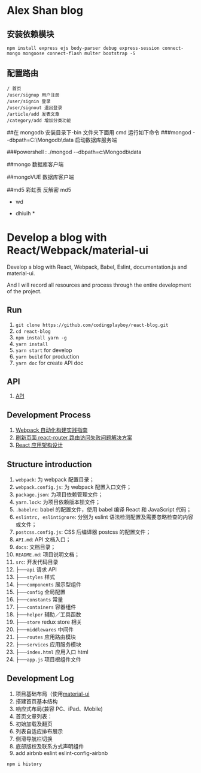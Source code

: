# Alex Shan blog

## 安装依赖模块

```
npm install express ejs body-parser debug express-session connect-mongo mongoose connect-flash multer bootstrap -S
```

## 配置路由

```
/ 首页
/user/signup 用户注册
/user/signin 登录
/user/signout 退出登录
/article/add 发表文章
/category/add 增加分类功能
```

##在 mongodb 安装目录下-bin 文件夹下面用 cmd 运行如下命令
###mongod --dbpath=C:\Mongodb\data 启动数据库服务端

###powershell :
./mongod --dbpath=c:\Mongodb\data

##mongo 数据库客户端

##mongoVUE 数据库客户端

##md5 彩虹表 反解密 md5

- wd

* dhiuih \*

# Develop a blog with React/Webpack/material-ui

Develop a blog with React, Webpack, Babel, Eslint, documentation.js and material-ui.

And I will record all resources and process through the entire development of the project.

## Run

1. `git clone https://github.com/codingplayboy/react-blog.git`
2. `cd react-blog`
3. `npm install yarn -g`
4. `yarn install`
5. `yarn start` for develop
6. `yarn build` for production
7. `yarn doc` for create API doc

## API

1. [API](https://github.com/codingplayboy/react-blog/blob/master/API.md)

## Development Process

1. [Webpack 自动化构建实践指南](https://github.com/codingplayboy/react-blog/blob/master/docs/initWebpack.md)
2. [刷新页面 react-router 路由访问失败问题解决方案](https://github.com/codingplayboy/react-blog/blob/master/docs/webpack-dev-server-reflush-404.md)
3. [React 应用架构设计](https://github.com/codingplayboy/react-blog/blob/master/docs/react-app-structure.md)

## Structure introduction

1. `webpack`: 为 webpack 配置目录；
2. `webpack.config.js`: 为 webpack 配置入口文件；
3. `package.json`: 为项目依赖管理文件；
4. `yarn.lock`: 为项目依赖版本锁文件；
5. `.babelrc`: babel 的配置文件，使用 babel 编译 React 和 JavaScript 代码；
6. `eslintrc, eslintignore`: 分别为 eslint 语法检测配置及需要忽略检查的内容或文件；
7. `postcss.config.js`: CSS 后编译器 postcss 的配置文件；
8. `API.md`: API 文档入口；
9. `docs`: 文档目录；
10. `README.md`: 项目说明文档；
11. `src`: 开发代码目录
12. ├──`api` 请求 API
13. ├──`styles` 样式
14. ├──`components` 展示型组件
15. ├──`config` 全局配置
16. ├──`constants` 常量
17. ├──`containers` 容器组件
18. ├──`helper` 辅助／工具函数
19. ├──`store` redux store 相关
20. ├──`middlewares` 中间件
21. ├──`routes` 应用路由模块
22. ├──`services` 应用服务模块
23. ├──`index.html` 应用入口 html
24. ├──`app.js` 项目根组件文件

## Development Log

1. 项目基础布局（使用[material-ui](https://material-ui-next.com/）)
1. 搭建首页基本结构
1. 响应式布局(兼容 PC、iPad、Mobile)
1. 首页文章列表：
1. 初始加载及翻页
1. 列表自适应排布展示
1. 侧滑导航栏切换
1. 底部版权及联系方式声明组件
1. add airbnb eslint eslint-config-airbnb

```
npm i history
```
